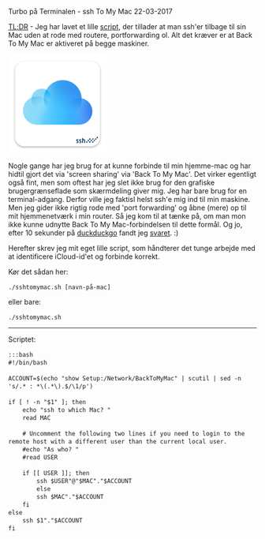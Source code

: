 Turbo p&aring; Terminalen - ssh To My Mac
22-03-2017


[TL;DR](http://en.wikipedia.org/wiki/Wikipedia:Too_long;_didn't_read) - Jeg har lavet et lille [script](), der tillader at man ssh'er tilbage til sin Mac uden at rode med routere, portforwarding ol. Alt det kræver er at Back To My Mac er aktiveret på begge maskiner.

<img src="/static/20170322-icloud-icon-ssh.png" alt="iCloud+SSH" style="width: 200px;">

Nogle gange har jeg brug for at kunne forbinde til min hjemme-mac og har hidtil gjort det via 'screen sharing' via 'Back To My Mac'. Det virker egentligt også fint, men som oftest har jeg slet ikke brug for den grafiske brugergrænseflade som skærmdeling giver mig. Jeg har bare brug for en terminal-adgang. Derfor ville jeg faktisl helst ssh'e mig ind til min maskine. Men jeg gider ikke rigtig rode med 'port forwarding' og åbne (mere) op til mit hjemmenetværk i min router. Så jeg kom til at tænke på, om man mon ikke kunne udnytte Back To My Mac-forbindelsen til dette formål. Og jo, efter 10 sekunder på [duckduckgo](https://duckduckgo.com/?q=Remote+SSH+using+Back+To+My+Mac) fandt jeg [svaret](http://onethingwell.org/post/27835796928/remote-ssh-bact-to-my-mac). :)

Herefter skrev jeg mit eget lille script, som håndterer det tunge arbejde med at identificere iCloud-id'et og forbinde korrekt.

Kør det sådan her:

    ./sshtomymac.sh [navn-på-mac]

eller bare:

    ./sshtomymac.sh

---

Scriptet:

    :::bash
    #!/bin/bash

    ACCOUNT=$(echo "show Setup:/Network/BackToMyMac" | scutil | sed -n 's/.* : *\(.*\).$/\1/p')

    if [ ! -n "$1" ]; then
        echo "ssh to which Mac? "
        read MAC

        # Uncomment the following two lines if you need to login to the remote host with a different user than the current local user.
        #echo "As who? "
        #read USER

        if [[ USER ]]; then
            ssh $USER"@"$MAC"."$ACCOUNT
            else
            ssh $MAC"."$ACCOUNT
        fi
    else
        ssh $1"."$ACCOUNT
    fi
